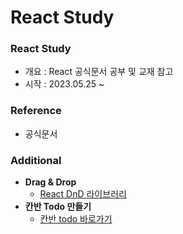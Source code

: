 # React Study

### React Study

* 개요 : React 공식문서 공부 및 교재 참고
* 시작 : 2023.05.25 \~

### Reference

* 공식문서

### Additional

* **Drag & Drop**
  * [React DnD 라이브러리](https://github.com/ohtaekwon/react-dnd)
* **칸반 Todo 만들기**
  * [칸반 todo 바로가기](https://github.com/ohtaekwon/todo-kanban)
